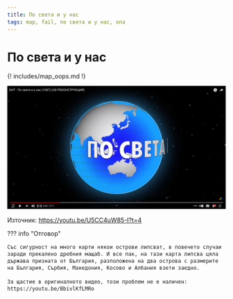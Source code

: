 ```yaml
---
title: По света и у нас
tags: map, fail, по света и у нас, опа
---
```


# По света и у нас

{! includes/map_oops.md !}

![По света и у нас](img/001_map_fail.png)

Източник: https://youtu.be/U5CC4uW85-I?t=4


??? info "Отговор"

    Със сигурност на много карти някои острови липсват, в повечето случаи заради прекалено дребния мащаб. И все пак, на тази карта липсва цяла държава призната от България, разположена на два острова с размерите на България, Сърбия, Македония, Косово и Албания взети заедно.

    За щастие в оригиналното видео, този проблем не е наличен: https://youtu.be/BbivlKfLMRo

